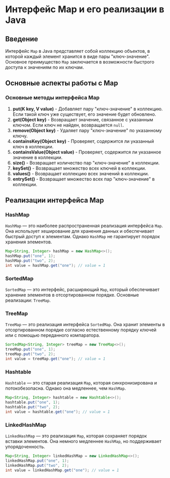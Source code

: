 # Интерфейс Map и его реализации в Java

## Введение
Интерфейс `Map` в Java представляет собой коллекцию объектов, в которой каждый элемент хранится в виде пары "ключ-значение". Основное преимущество `Map` заключается в возможности быстрого доступа к значениям по их ключам.

## Основные аспекты работы с Map

### Основные методы интерфейса Map

1. **put(K key, V value)** - Добавляет пару "ключ-значение" в коллекцию. Если такой ключ уже существует, его значение будет обновлено.
2. **get(Object key)** - Возвращает значение, связанное с указанным ключом. Если ключ не найден, возвращается `null`.
3. **remove(Object key)** - Удаляет пару "ключ-значение" по указанному ключу.
4. **containsKey(Object key)** - Проверяет, содержится ли указанный ключ в коллекции.
5. **containsValue(Object value)** - Проверяет, содержится ли указанное значение в коллекции.
6. **size()** - Возвращает количество пар "ключ-значение" в коллекции.
7. **keySet()** - Возвращает множество всех ключей в коллекции.
8. **values()** - Возвращает коллекцию всех значений в коллекции.
9. **entrySet()** - Возвращает множество всех пар "ключ-значение" в коллекции.

## Реализации интерфейса Map

### HashMap
`HashMap` — это наиболее распространенная реализация интерфейса `Map`. Она использует хеширование для хранения данных и обеспечивает быстрый доступ к элементам. Однако `HashMap` не гарантирует порядок хранения элементов.

```java
Map<String, Integer> hashMap = new HashMap<>();
hashMap.put("one", 1);
hashMap.put("two", 2);
int value = hashMap.get("one"); // value = 1
```

### SortedMap
`SortedMap` — это интерфейс, расширяющий `Map`, который обеспечивает хранение элементов в отсортированном порядке. Основные реализации: `TreeMap`.

### TreeMap
`TreeMap` — это реализация интерфейса `SortedMap`. Она хранит элементы в отсортированном порядке согласно естественному порядку ключей или с помощью переданного компаратора.

```java
SortedMap<String, Integer> treeMap = new TreeMap<>();
treeMap.put("one", 1);
treeMap.put("two", 2);
int value = treeMap.get("one"); // value = 1
```

### Hashtable
`Hashtable` — это старая реализация `Map`, которая синхронизирована и потокобезопасна. Однако она медленнее, чем `HashMap`.

```java
Map<String, Integer> hashtable = new Hashtable<>();
hashtable.put("one", 1);
hashtable.put("two", 2);
int value = hashtable.get("one"); // value = 1
```

### LinkedHashMap
`LinkedHashMap` — это реализация `Map`, которая сохраняет порядок вставки элементов. Она немного медленнее `HashMap`, но поддерживает упорядоченность.

```java
Map<String, Integer> linkedHashMap = new LinkedHashMap<>();
linkedHashMap.put("one", 1);
linkedHashMap.put("two", 2);
int value = linkedHashMap.get("one"); // value = 1
```
